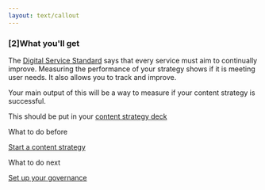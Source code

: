 ```yaml
---
layout: text/callout
---
```


### [2]What you'll get
The [Digital Service Standard](https://www.dta.gov.au/standard/) says that every service must aim to continually improve. Measuring the performance of your strategy shows if it is meeting user needs. It also allows you to track and improve.

Your main output of this will be a way to measure if your content strategy is successful.

This should be put in your [content strategy deck](/content-strategy/start-content-strategy/define-problem/content-strategy-template/) 

What to do before

[Start a content strategy](/content-strategy/start-content-strategy/)

What to do next 

[Set up your governance](/content-strategy/set-up-governance/)
